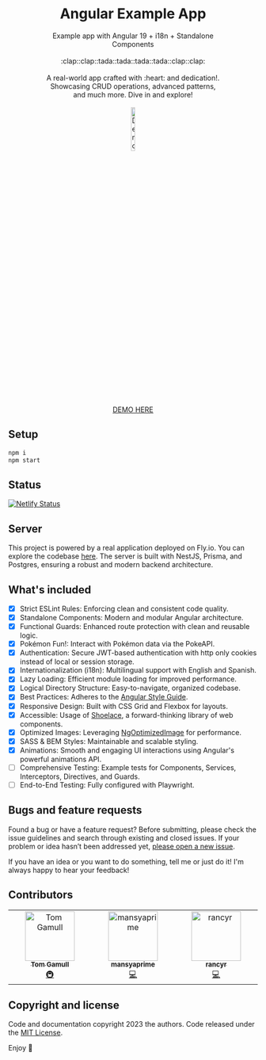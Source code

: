 <div align="center" style="text-align: center; width: 70%; margin: 0 auto;">
  <h1 align="center">Angular Example App</h1>

  <p align="center">
    Example app with Angular 19 + i18n + Standalone Components
    <br>
    <br>
    :clap::clap::tada::tada::tada::tada::clap::clap:
    <br>
    <br>
    A real-world app crafted with :heart: and dedication!. Showcasing CRUD operations, advanced patterns, and much more. Dive in and explore!
    <br>
    <br>
    <img style="width: 15%; margin: 0 auto;" src="https://res.cloudinary.com/ismaestro/image/upload/v1735164052/angularexampleapp/ash-pikachu_dem2w0.png" alt="Demo example"/>
    <br>
    <br>
    <a href="https://angular-example-app.netlify.app/">DEMO HERE</a>
  </p>
</div>

## Setup

```bash
npm i
npm start
```

## Status

[![Netlify Status](https://api.netlify.com/api/v1/badges/f593abee-25b9-424a-bd54-6bc52aff7230/deploy-status)](https://app.netlify.com/sites/angular-example-app/deploys)

## Server

This project is powered by a real application deployed on Fly.io. You can explore the codebase [here](https://github.com/Ismaestro/nestjs-example-app).
The server is built with NestJS, Prisma, and Postgres, ensuring a robust and modern backend architecture.

## What's included

- [x] Strict ESLint Rules: Enforcing clean and consistent code quality.
- [x] Standalone Components: Modern and modular Angular architecture.
- [x] Functional Guards: Enhanced route protection with clean and reusable logic.
- [x] Pokémon Fun!: Interact with Pokémon data via the PokeAPI.
- [x] Authentication: Secure JWT-based authentication with http only cookies instead of local or session storage.
- [x] Internationalization (i18n): Multilingual support with English and Spanish.
- [x] Lazy Loading: Efficient module loading for improved performance.
- [x] Logical Directory Structure: Easy-to-navigate, organized codebase.
- [x] Best Practices: Adheres to the [Angular Style Guide](https://angular.io/guide/styleguide).
- [x] Responsive Design: Built with CSS Grid and Flexbox for layouts.
- [x] Accessible: Usage of [Shoelace](https://shoelace.style/), a forward-thinking library of web components.
- [x] Optimized Images: Leveraging [NgOptimizedImage](https://angular.io/guide/image-directive) for performance.
- [x] SASS & BEM Styles: Maintainable and scalable styling.
- [x] Animations: Smooth and engaging UI interactions using Angular's powerful animations API.
- [ ] Comprehensive Testing: Example tests for Components, Services, Interceptors, Directives, and Guards.
- [ ] End-to-End Testing: Fully configured with Playwright.

## Bugs and feature requests

Found a bug or have a feature request? Before submitting, please check the issue guidelines and search through existing and closed issues. If your problem or idea hasn’t been addressed yet, [please open a new issue](https://github.com/Ismaestro/angular-example-app/issues/new).

If you have an idea or you want to do something, tell me or just do it! I'm always happy to hear
your feedback!

## Contributors

<!-- ALL-CONTRIBUTORS-LIST:START - Do not remove or modify this section -->
<!-- prettier-ignore-start -->
<!-- markdownlint-disable -->
<table>
  <tbody>
    <tr>
      <td align="center" valign="top" width="14.28%"><a href="https://magicalyak.org"><img src="https://avatars.githubusercontent.com/u/6165889?v=4?s=100" width="100px;" alt="Tom Gamull"/><br /><sub><b>Tom Gamull</b></sub></a><br /><a href="#infra-magicalyak" title="Infrastructure (Hosting, Build-Tools, etc)">🚇</a></td>
      <td align="center" valign="top" width="14.28%"><a href="https://github.com/mansya"><img src="https://avatars.githubusercontent.com/u/33461607?v=4?s=100" width="100px;" alt="mansyaprime"/><br /><sub><b>mansyaprime</b></sub></a><br /><a href="#code-mansya" title="Code">💻</a></td>
      <td align="center" valign="top" width="14.28%"><a href="https://github.com/microsoft/Secure-Supply-Chain/"><img src="https://avatars.githubusercontent.com/u/90811840?v=4?s=100" width="100px;" alt="rancyr"/><br /><sub><b>rancyr</b></sub></a><br /><a href="#code-v-rr" title="Code">💻</a></td>
    </tr>
  </tbody>
</table>

<!-- markdownlint-restore -->
<!-- prettier-ignore-end -->

<!-- ALL-CONTRIBUTORS-LIST:END -->

## Copyright and license

Code and documentation copyright 2023 the authors. Code released under the
[MIT License](https://github.com/Ismaestro/angular-example-app/blob/master/LICENSE).

Enjoy :metal:
